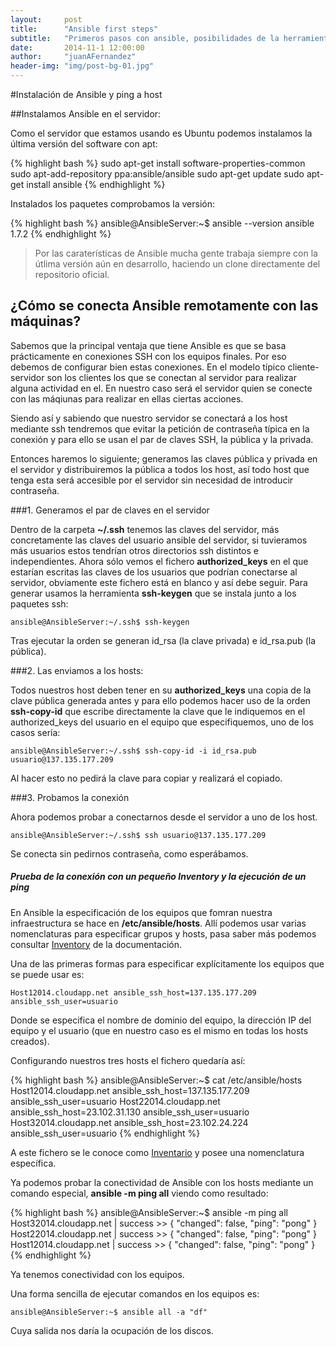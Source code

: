 ```yaml
---
layout:     post
title:      "Ansible first steps"
subtitle:   "Primeros pasos con ansible, posibilidades de la herramienta"
date:       2014-11-1 12:00:00
author:     "juanAFernandez"
header-img: "img/post-bg-01.jpg"
---
```


#Instalación de Ansible y ping a host


##Instalamos Ansible en el servidor:

Como el servidor que estamos usando es Ubuntu podemos instalamos la última versión del software con apt:

{% highlight bash %}
sudo apt-get install software-properties-common
sudo apt-add-repository ppa:ansible/ansible
sudo apt-get update
sudo apt-get install ansible
{% endhighlight %}



Instalados los paquetes comprobamos la versión:

{% highlight bash %}
ansible@AnsibleServer:~$ ansible --version
ansible 1.7.2
{% endhighlight %}


> Por las caraterísticas de Ansible mucha gente trabaja siempre con la útlima versión aún en desarrollo, haciendo un clone directamente del repositorio oficial.


## ¿Cómo se conecta Ansible remotamente con las máquinas?

Sabemos que la principal ventaja que tiene Ansible es que se basa prácticamente en conexiones SSH con los equipos finales. Por eso debemos de configurar bien estas conexiones. En el modelo típico cliente-servidor son los clientes los que se conectan al servidor para realizar alguna actividad en el. En nuestro caso será el servidor quien se conecte con las máqiunas para realizar en ellas ciertas acciones.

Siendo así y sabiendo que nuestro servidor se conectará a los host mediante ssh tendremos que evitar la petición de contraseña típica en la conexión y para ello se usan el par de claves SSH, la pública y la privada.

Entonces haremos lo siguiente; generamos las claves pública y privada en el servidor y distribuiremos la pública a todos los host, así todo host que tenga esta será accesible por el servidor sin necesidad de introducir contraseña.

###1. Generamos el par de claves en el servidor

Dentro de la carpeta **~/.ssh** tenemos las claves del servidor, más concretamente las claves del usuario ansible del servidor, si tuvieramos más usuarios estos tendrían otros directorios ssh distintos e independientes. Ahora sólo vemos el fichero **authorized_keys** en el que estarían escritas las claves de los usuarios que podrían conectarse al servidor, obviamente este fichero está en blanco y así debe seguir. Para generar usamos la herramienta **ssh-keygen** que se instala junto a los paquetes ssh:

	ansible@AnsibleServer:~/.ssh$ ssh-keygen

Tras ejecutar la orden se generan id_rsa (la clave privada) e id_rsa.pub (la pública).

###2. Las enviamos a los hosts:

Todos nuestros host deben tener en su **authorized_keys** una copia de la clave pública generada antes y para ello podemos hacer uso de la orden **ssh-copy-id** que escribe directamente la clave que le indiquemos en el authorized_keys del usuario en el equipo que especifiquemos, uno de los casos sería:

	ansible@AnsibleServer:~/.ssh$ ssh-copy-id -i id_rsa.pub usuario@137.135.177.209

Al hacer esto no pedirá la clave para copiar y realizará el copiado.

###3. Probamos la conexión

Ahora podemos probar a conectarnos desde el servidor a uno de los host.

	ansible@AnsibleServer:~/.ssh$ ssh usuario@137.135.177.209

Se conecta sin pedirnos contraseña, como esperábamos.


##### Prueba de la conexión con un pequeño Inventory y la ejecución de un ping

En Ansible la especificación de los equipos que fomran nuestra infraestructura se hace en **/etc/ansible/hosts**. Allí podemos usar varias nomenclaturas para especificar grupos y hosts, pasa saber más podemos consultar [Inventory](http://docs.ansible.com/intro_inventory.html) de la documentación.

Una de las primeras formas para especificar explícitamente los equipos que se puede usar es:

	Host12014.cloudapp.net ansible_ssh_host=137.135.177.209 ansible_ssh_user=usuario

Donde se especifica el nombre de dominio del equipo, la dirección IP del equipo y el usuario (que en nuestro caso es el mismo en todas los hosts creados).

Configurando nuestros tres hosts el fichero quedaría así:

{% highlight bash %}
ansible@AnsibleServer:~$ cat /etc/ansible/hosts
Host12014.cloudapp.net ansible_ssh_host=137.135.177.209 ansible_ssh_user=usuario
Host22014.cloudapp.net ansible_ssh_host=23.102.31.130 ansible_ssh_user=usuario
Host32014.cloudapp.net ansible_ssh_host=23.102.24.224 ansible_ssh_user=usuario
{% endhighlight %}

A este fichero se le conoce como [Inventario](inventario.md) y posee una nomenclatura específica.

Ya podemos probar la conectividad de Ansible con los hosts mediante un comando especial, **ansible -m ping all** viendo como resultado:

{% highlight bash %}
ansible@AnsibleServer:~$ ansible -m ping all
Host32014.cloudapp.net | success >> {
    "changed": false,
    "ping": "pong"
}
Host22014.cloudapp.net | success >> {
    "changed": false,
    "ping": "pong"
}
Host12014.cloudapp.net | success >> {
    "changed": false,
    "ping": "pong"
}
{% endhighlight %}

Ya tenemos conectividad con los equipos.

Una forma sencilla de ejecutar comandos en los equipos es:

	ansible@AnsibleServer:~$ ansible all -a "df"

Cuya salida nos daría la ocupación de los discos.

